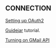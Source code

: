 ## CONNECTION

[Setting up OAuth2](https://support.google.com/googleapi/answer/6158849?hl=en)

[Guidejar](https://guidejar.com/guides/fec74020-26bb-43dd-814c-f8b907f6f45b) tutorial.

[Turning on GMail API](https://guidejar.com/guides/2d7279c7-91c3-43c9-9004-99f08d7e30ff)
